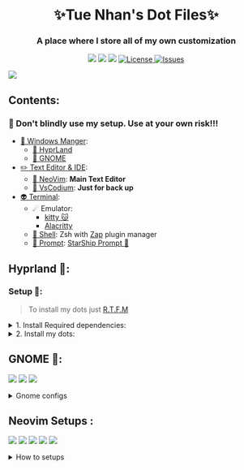<div align="center">
    <h1>✨Tue Nhan's Dot Files✨</h1>
    <h3>A place where I store all of my own customization </h3>
</div>

<div align="center">

![](https://img.shields.io/github/last-commit/iamverysimp1e/dots?&style=for-the-badge&color=C9CBFF&logoColor=D9E0EE&labelColor=302D41)
![](https://img.shields.io/github/stars/iamverysimp1e/dots?style=for-the-badge&logo=starship&color=8bd5ca&logoColor=D9E0EE&labelColor=302D41)
[![](https://img.shields.io/github/repo-size/iamverysimp1e/dots?color=%23DDB6F2&label=SIZE&logo=codesandbox&style=for-the-badge&logoColor=D9E0EE&labelColor=302D41)](https://github.com/iamverysimp1e/dots)
<a href="https://github.com/iamverysimp1e/dots/blob/main/LICENSE">
<img alt="License" src="https://img.shields.io/github/license/iamverysimp1e/dots?style=for-the-badge&logo=starship&color=ee999f&logoColor=D9E0EE&labelColor=302D41" />
</a>
<a href="https://github.com/iamverysimp1e/dots/issues">
<img alt="Issues" src="https://img.shields.io/github/issues/iamverysimp1e/dots?style=for-the-badge&logo=bilibili&color=F5E0DC&logoColor=D9E0EE&labelColor=302D41" />
</a>

</div>

![](https://raw.githubusercontent.com/iamverysimp1e/dots/main/ScreenShots/Combined.png)

## Contents:

### **👻 Don't blindly use my setup. Use at your own risk!!!**

- [🌿 Windows Manger]():
  - [🍚 HyprLand](#hypr)
  - [🍙 GNOME](#gnome)
- [✏️ Text Editor & IDE]():
  - [💫 NeoVim](#neovim): **Main Text Editor**
  - [🔱 VsCodium](#VsCodium): **Just for back up**
- [👽 Terminal](): 
  - ☄ Emulator: 
    - [kitty 😽](https://sw.kovidgoyal.net/kitty/)
    - [Alacritty](https://alacritty.org/)
  - [🌌 Shell](#shell): Zsh with [Zap](https://www.zapzsh.org/) plugin manager
  - [🤖 Prompt](): [StarShip Prompt 🚀](https://starship.rs/guide/#%F0%9F%9A%80-installation)

## Hyprland 🍚<a name = "hypr"></a>:

### Setup 🔧:

> To install my dots just [R.T.F.M](https://en.wikipedia.org/wiki/RTFM)

<details><summary> 1. Install Required dependencies: </summary><blockquote>

⚠️ This setup instructions only provided for Arch Linux (and other Arch-based distributions)

- First of all, Install the newest [Hyprland](https://hyprland.org/) using this [guide](https://wiki.hyprland.org/Getting-Started/Installation/) depend on your Distro:

  ```zsh
  yay -S hyprland-git
  ```

- Base setups:

  - Install Rofi, Dunst, kitty terminal, swaybg, swaylock-fancy, swayidle, pamixer, light, Brillo:

  ```
  yay -S rofi dunst kitty swaybg swaylock-swaylock-fancy swayidle pamixer light brillo
  ```

    <details><summary> Eww bar version</summary><blockquote>

  ```
  yay -S bc blueberry bluez coreutlis dbus findutlis gawk gnunet jaq light networkmanager network-manager-applet pavucontrol playerctl procps ripgrep socat udev upower util-linux wget wireplumber wlogout eww-wayland
  ```

    </blockquote></details>

    <details><summary> Waybar version</summary><blockquote>

  ![](https://raw.githubusercontent.com/iamverysimp1e/dots/main/ScreenShots/HyprLand/archive/Rice1.png)
  ![](https://raw.githubusercontent.com/iamverysimp1e/dots/main/ScreenShots/HyprLand/archive/Rice2.png)
  ![](https://raw.githubusercontent.com/iamverysimp1e/dots/main/ScreenShots/HyprLand/archive/Rice3.png)
  ![](https://raw.githubusercontent.com/iamverysimp1e/dots/main/ScreenShots/HyprLand/archive/Rice4.png)

  - You just simply install waybar-hyprland package:

    ```
    yay -S waybar-hyprland
    ```

    </blockquote></details>

- Other Utilities:

  - For screenshots tools to be work you have to install grim, swappy, slurp:

    ```
    yay -S grim swappy slurp
    ```

  - Emoji icons selector
    ```
    yay -S rofi-emoji
    ```
    > Also see [must have apps](https://wiki.hyprland.org/Useful-Utilities/Must-have/) and [awesome-hyprland](https://github.com/hyprland-community/awesome-hyprland) for more.

- Also, if you want gtk applications to fits with my colorscheme on my dots, I recommend the [decay themes](https://github.com/decaycs/decay-gtk).
  To change the gtk themes I use nwg-look.
  > First, Install nwg-look
  ```
  yay -S nwg-look
  ```
  > Then, Install decay themes using the [this](https://github.com/decaycs/decay-gtk/#Installation) instruction.
  ```
  git clone --depth=1 https://github.com/decaycs/decay-gtk
  cd decay-gtk
  mkdir -p ~/.themes
  # Put any theme you want from the Themes folder into the created .themes folder
  cp -r ./Themes/<theme> ~/.themes
  ```
  > After that, launch nwg-look then choose the decay themes

</blockquote></details>

<details><summary>2. Install my dots:</summary><blockquote>

> Clone the repos

```zsh
git clone https://github.com/iamverysimp1e/dots
cd dots/configs
```

> Copy configs files

```zsh
cp -r waybar kitty hypr rofi dunst swaylock eww ~/.config
```

> Install a few font

Necessary Font:

- [JetBrains Mono Nerd Font](https://github.com/ryanoasis/nerd-fonts/releases/download/v2.2.2/JetBrainsMono.zip)

- [Material Design Icons](https://github.com/google/material-design-icons/tree/master/variablefont)

  > Note that install the [MaterialSymbolsOutlined](https://github.com/google/material-design-icons/raw/master/variablefont/MaterialSymbolsOutlined%5BFILL%2CGRAD%2Copsz%2Cwght%5D.ttf) and [this](https://github.com/google/material-design-icons/raw/master/variablefont/MaterialSymbolsOutlined%5BFILL%2CGRAD%2Copsz%2Cwght%5D.woff2) , **just to make sure**

- [Products Sans](https://github.com/iamverysimp1e/fonts/raw/master/product-sans.zip)

Optional Font:

- [NotoColorEmoji](https://github.com/googlefonts/noto-emoji/raw/main/fonts/NotoColorEmoji.ttf)
- [Codicon](https://github.com/microsoft/vscode-codicons/raw/main/dist/codicon.ttf)

> Or either way, check my [fonts](https://github.com/iamverysimp1e/fonts) repos where i store all of the programming fonts.

Once you download them and unpack them, place them into `~/.fonts` or `~/.local/share/fonts.`

Then run this command for your system to detect the newly installed fonts.

```
fc-cache -fv
```

Congratulations! You had installed this beautiful rice on your machine🍚
Log out your current desktop session and login to Hyprland:)

## Credits

Thanks to:

- [R/unixporn community](https://www.reddit.com/r/unixporn/)
- [Hyprland Development Discord server](https://discord.com/invite/hQ9XvMUjjr)
- [fufexan](https://github.com/fufexan/dotfiles) for the eww widgets :)

</blockquote></details>

## GNOME 🍙<a name = "gnome"></a>:

![](https://raw.githubusercontent.com/iamverysimp1e/dots/main/ScreenShots/Gnome_Rice/Rice1.png)
![](https://raw.githubusercontent.com/iamverysimp1e/dots/main/ScreenShots/Gnome_Rice/Rice2.png)
![](https://raw.githubusercontent.com/iamverysimp1e/dots/main/ScreenShots/Gnome_Rice/Rice3.png)

<details><summary> Gnome configs </summary><blockquote>

- GTK Themes: Based on [AestheticStuff by Rxyhn](https://github.com/rxyhn/AestheticStuff)

- GTK Icons:[Papirus icons ](https://www.gnome-look.org/p/1166289)

- [Mutter Rounded (Optional)](https://github.com/yilozt/mutter-rounded): Windows manager for GNOME (for blur windows effect)
- [Gnome Shell Extensions](https://extensions.gnome.org/):

  - [Aylur's Widget](https://extensions.gnome.org/extension/5338/aylurs-widgets/): Beautiful Plugins with customizable bar
  - [Blur My Shell](https://extensions.gnome.org/extension/3193/blur-my-shell/): Blur the gnome shell
  - [User Themes](https://extensions.gnome.org/extension/19/user-themes/): Load shell themes from user directories
  - [Color Picker](https://extensions.gnome.org/extension/3396/color-picker/): The simple color picker for gnome shell
  - [Compiz alike magic lamp effect](https://extensions.gnome.org/extension/3740/compiz-alike-magic-lamp-effect/): Magic lamp effect alike the macOS minimize effect
  - [Extension List](https://extensions.gnome.org/extension/3088/extension-list/): A Simple Gnome shell extension manager in the top panel
  - [Just Perfection](https://extensions.gnome.org/extension/3843/just-perfection/): SImple tweak tools to customize the gnome shell and disable some UI Features
  - [Open Weather](https://extensions.gnome.org/extension/750/openweather/): A simple weather app for gnome shell
  - [Sound Input & Output Device Chooser](https://extensions.gnome.org/extension/906/sound-output-device-chooser/):Shows a list of sound output and input devices (similar to gnome sound settings) in the status menu below the volume slider.
  - [Unite](https://extensions.gnome.org/extension/1287/unite/): Remove the title bars of the windows for the minimalist in windows
  - [Vitals](https://extensions.gnome.org/extension/1460/vitals/): A simple system monitor on the top bar
  - [gtk title bar](https://extensions.gnome.org/extension/1732/gtk-title-bar/):remove title bar for non-gtk apps with minimal inference
  - [Rounded Window Corners](https://extensions.gnome.org/extension/5237/rounded-window-corners/): Rounded corners for all windows

  - Bar (based on [smooth by Aylur Themes ](https://github.com/Aylur/dotfiles/tree/main/Smooth/gnome-shell)):

    **DISCLAIMER ⚠️: This bar color mod is still in progress and some color sections may not appear correctly if you want to contribute really grateful about that !**

    - Install all of the Extensions above then copy .themes to ~/.themes
    - Open Gnome tweaks -> Appearance -> Shell -> Choose Smooth

- Gnome tweaks (for apply themes and icons ) installation:

  ```fish
  sudo apt update && sudo apt upgrade
  sudo apt install gnome-tweaks
  ```

    </blockquote></details>
  </blockquote></details>

## Neovim Setups <a name = "neovim"></a>:

![](https://github.com/iamverysimp1e/dots/blob/main/ScreenShots/Neovim/neovim_rice1.png)
![](https://github.com/iamverysimp1e/dots/blob/main/ScreenShots/Neovim/neovim_rice2.png)
![](https://github.com/iamverysimp1e/dots/blob/main/ScreenShots/Neovim/neovim_rice3.png)
![](https://github.com/iamverysimp1e/dots/blob/main/ScreenShots/Neovim/neovim_rice4.png)
![](https://github.com/iamverysimp1e/dots/blob/main/ScreenShots/Neovim/neovim_rice5.png)

<details><summary>How to setups</summary><blockquote>

- Setups:

```
├── init.lua
├── lua
│   └── user
│       ├── alpha.lua
│       ├── autocommands.lua
│       ├── autopairs.lua
│       ├── bufferline.lua
│       ├── cmp.lua
│       ├── colorizer.lua
│       ├── colorscheme.lua
│       ├── comment.lua
│       ├── gitsigns.lua
│       ├── impatient.lua
│       ├── indentline.lua
│       ├── keymaps.lua
│       ├── lsp
│       │   ├── configs.lua
│       │   ├── handlers.lua
│       │   ├── init.lua
│       │   ├── lspsaga.lua
│       │   ├── null-ls.lua
│       │   └── settings
│       │       ├── jsonls.lua
│       │       ├── pyright.lua
│       │       ├── sumneko_lua.lua
│       │       └── tsserver.lua
│       ├── lualine.lua
│       ├── nvim-transparent.lua
│       ├── nvim-tree.lua
│       ├── options.lua
│       ├── plugins.lua
│       ├── project.lua
│       ├── syntax.lua
│       ├── telescope.lua
│       ├── toggleterm.lua
│       ├── treesitter.lua
│       ├── truezen.lua
│       ├── whichkey.lua
│       └── winbar.lua
└── plugin
    └── packer_compiled.lua
```

<details><summary>1. Install NeoVim</summary><blockquote>
I recommend the NeoVim Nightly Version, my NeoVim configs also work with the Release version but there're some error while installations.

- On Arch:

  > Assume that your package manager is yay

  ```
  yay -S nvim-nightly
  # or
  yay -S neovim-git
  ```

- On Ubuntu

```
sudo add-apt-repository ppa:neovim-ppa/unstable
sudo apt update && sudo apt upgrade
sudo apt install neovim
```

</blockquote></details>

<details><summary>2. Install required dependencies </summary><blockquote>
- You probably notice you don't have support for copy and paste also that python and node haven't been setup
  
  - If you on X11 install xsel and xclip

    - On Ubuntu:
    ```
    sudo apt install xsel xclip
    ```

    - On Arch:
    ```
    sudo pacman -S xsel xclip
    ```

- But if you on Wayland like me, install wlcopy & wl-clipboard

  - On Arch:

  ```
  sudo pacman -S wlcopy wl-clipboard
  ```

  - On Ubuntu:

  ```
  sudo apt install wlcopy wl-clipboard
  ```

- Next we need to install python support (Node is optional)
  - Neovim python support:
  ```
  pip install pynvim
  # or
  pip3 install pynvim
  ```
  - Neovim Node support
  ```
  npm i -g neovim
  ```
- Other dependencies for formatting & finding text:):

  - Prettier

  ```bash
  npm install -g prettier
  ```

  - Black (Python formatter)

  ```bash
  pip install black
  ```

  - Ripgrep

  ```
  paru -S ripgrep
  ```

- On Fedora you have to install c++ and lstdc++ :

```bash
sudo dnf install g++
#and
sudo yum install glibc-static libstdc++-static -y;
```

- On windows you have to install
  - [gcc]():
    ```bash
    sccop install gcc
    ```
  - [Zig]()
    ```bash
    scoop install zig
    ```

</details>
</blockquote></details>
